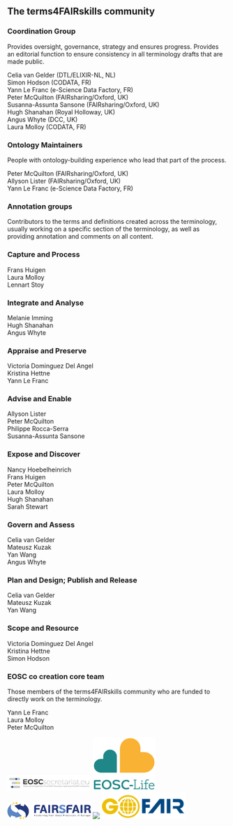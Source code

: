 ## The terms4FAIRskills community  

### **Coordination Group**  

Provides oversight, governance, strategy and ensures progress. Provides an editorial function to ensure consistency in all terminology drafts that are made public.  

Celia van Gelder (DTL/ELIXIR-NL, NL)  
Simon Hodson (CODATA, FR)  
Yann Le Franc (e-Science Data Factory, FR)  
Peter McQuilton (FAIRsharing/Oxford, UK)  
Susanna-Assunta Sansone (FAIRsharing/Oxford, UK)  
Hugh Shanahan (Royal Holloway, UK)  
Angus Whyte (DCC, UK)  
Laura Molloy (CODATA, FR)  

### **Ontology Maintainers**  
People with ontology-building experience who lead that part of the process.  

Peter McQuilton (FAIRsharing/Oxford, UK)  
Allyson Lister (FAIRsharing/Oxford, UK)  
Yann Le Franc (e-Science Data Factory, FR)  

### **Annotation groups**  
Contributors to the terms and definitions created across the terminology, usually working on a specific section of the terminology, as well as providing annotation and comments on all content.  

### **Capture and Process**  
Frans Huigen  
Laura Molloy  
Lennart Stoy  

### **Integrate and Analyse**  
Melanie Imming  
Hugh Shanahan  
Angus Whyte  

### **Appraise and Preserve**  
Victoria Dominguez Del Angel  
Kristina Hettne  
Yann Le Franc  

### **Advise and Enable**  
Allyson Lister  
Peter McQuilton  
Philippe Rocca-Serra  
Susanna-Assunta Sansone  

### **Expose and Discover**  
Nancy Hoebelheinrich  
Frans Huigen  
Peter McQuilton  
Laura Molloy  
Hugh Shanahan  
Sarah Stewart  

### **Govern and Assess**  
Celia van Gelder  
Mateusz Kuzak  
Yan Wang  
Angus Whyte  

### **Plan and Design; Publish and Release**  
Celia van Gelder  
Mateusz Kuzak  
Yan Wang  

### **Scope and Resource**  
Victoria Dominguez Del Angel  
Kristina Hettne  
Simon Hodson  

### **EOSC co creation core team**  
Those members of the terms4FAIRskills community who are funded to directly work on the terminology.  

Yann Le Franc  
Laura Molloy  
Peter McQuilton  


<img src="img/EOSCsecretariat.png" style="width:2in" />  
<img src="img/eosclogo.png" style="width:1.5in" />  
<img src="img/FAIRsFAIR.png" style="width:2in" />  
<img src="InitialAnnouncement/images/image13.png" style="width:2in" />  
<img src="InitialAnnouncement/images/GO-FAIR.png" style="width:2in" />  
